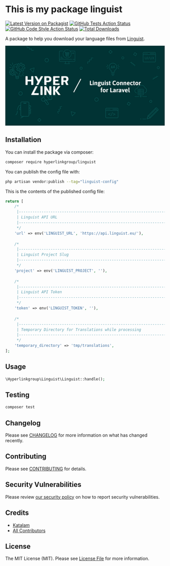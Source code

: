 # This is my package linguist

[![Latest Version on Packagist](https://img.shields.io/packagist/v/hyperlinkgroup/linguist.svg?style=flat-square)](https://packagist.org/packages/hyperlinkgroup/linguist)
[![GitHub Tests Action Status](https://img.shields.io/github/actions/workflow/status/hyperlinkgroup/linguist-package/run-tests.yml?branch=main&label=tests&style=flat-square)](https://github.com/hyperlinkgroup/linguist/actions?query=workflow%3Arun-tests+branch%3Amain)
[![GitHub Code Style Action Status](https://img.shields.io/github/actions/workflow/status/hyperlinkgroup/linguist-package/fix-php-code-style-issues.yml?branch=main&label=code%20style&style=flat-square)](https://github.com/hyperlinkgroup/linguist/actions?query=workflow%3A"Fix+PHP+code+style+issues"+branch%3Amain)
[![Total Downloads](https://img.shields.io/packagist/dt/hyperlink/linguist.svg?style=flat-square)](https://packagist.org/packages/hyperlink/linguist)

A package to help you download your language files from [Linguist](https://app.linguist.eu).

<img src="./art/header.jpg" alt="linguist-package-header">

## Installation

You can install the package via composer:

```bash
composer require hyperlinkgroup/linguist
```

You can publish the config file with:

```bash
php artisan vendor:publish --tag="linguist-config"
```

This is the contents of the published config file:

```php
return [
	/*
	 |--------------------------------------------------------------------------
	 | Linguist API URL
	 |--------------------------------------------------------------------------
	 */
	'url' => env('LINGUIST_URL', 'https://api.linguist.eu/'),

	/*
	 |--------------------------------------------------------------------------
	 | Linguist Project Slug
	 |--------------------------------------------------------------------------
	 */
	'project' => env('LINGUIST_PROJECT', ''),

	/*
	 |--------------------------------------------------------------------------
	 | Linguist API Token
	 |--------------------------------------------------------------------------
	 */
	'token' => env('LINGUIST_TOKEN', ''),

	/*
	 |--------------------------------------------------------------------------
	 | Temporary Directory for Translations while processing
	 |--------------------------------------------------------------------------
	 */
	'temporary_directory' => 'tmp/translations',
];
```

## Usage

```php
\Hyperlinkgroup\Linguist\Linguist::handle();
```

## Testing

```bash
composer test
```

## Changelog

Please see [CHANGELOG](CHANGELOG.md) for more information on what has changed recently.

## Contributing

Please see [CONTRIBUTING](CONTRIBUTING.md) for details.

## Security Vulnerabilities

Please review [our security policy](../../security/policy) on how to report security vulnerabilities.

## Credits

- [Katalam](https://github.com/Katalam)
- [All Contributors](../../contributors)

## License

The MIT License (MIT). Please see [License File](LICENSE.md) for more information.
